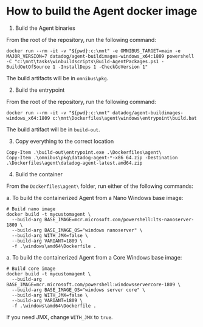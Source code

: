 How to build the Agent docker image
===================================

1. Build the Agent binaries

From the root of the repository, run the following command:

```
docker run --rm -it -v "${pwd}:c:\mnt" -e OMNIBUS_TARGET=main -e MAJOR_VERSION=7 datadog/agent-buildimages-windows_x64:1809 powershell -C "c:\mnt\tasks\winbuildscripts\Build-AgentPackages.ps1 -BuildOutOfSource 1 -InstallDeps 1 -CheckGoVersion 1"
```

The build artifacts will be in `omnibus\pkg`.

2. Build the entrypoint

From the root of the repository, run the following command:

```
docker run --rm -it -v "${pwd}:c:\mnt" datadog/agent-buildimages-windows_x64:1809 c:\mnt\Dockerfiles\agent\windows\entrypoint\build.bat
```

The build artifact will be in `build-out`.

3. Copy everything to the correct location

```
Copy-Item .\build-out\entrypoint.exe .\Dockerfiles\agent\
Copy-Item .\omnibus\pkg\datadog-agent-*-x86_64.zip -Destination .\Dockerfiles\agent\datadog-agent-latest.amd64.zip
```

4. Build the container

From the `Dockerfiles\agent\` folder, run either of the following commands:

a. To build the containerized Agent from a Nano Windows base image:
```
# Build nano image
docker build -t mycustomagent \
  --build-arg BASE_IMAGE=mcr.microsoft.com/powershell:lts-nanoserver-1809 \
  --build-arg BASE_IMAGE_OS="windows nanoserver" \
  --build-arg WITH_JMX=false \
  --build-arg VARIANT=1809 \
  -f .\windows\amd64\Dockerfile .
```

a. To build the containerized Agent from a Core Windows base image:
```
# Build core image
docker build -t mycustomagent \
  --build-arg BASE_IMAGE=mcr.microsoft.com/powershell:windowsservercore-1809 \
  --build-arg BASE_IMAGE_OS="windows server core" \
  --build-arg WITH_JMX=false \
  --build-arg VARIANT=1809 \
  -f .\windows\amd64\Dockerfile .
```

If you need JMX, change `WITH_JMX` to `true`.
